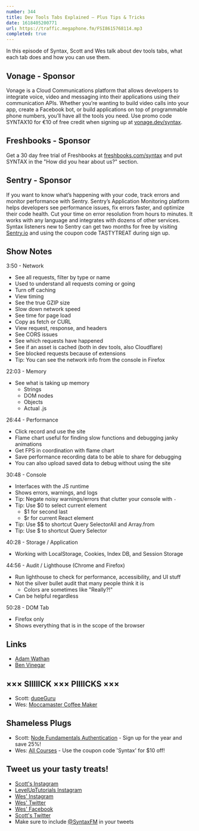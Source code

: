 ```yaml
---
number: 344
title: Dev Tools Tabs Explained — Plus Tips & Tricks
date: 1618405200771
url: https://traffic.megaphone.fm/FSI8615768114.mp3
completed: true
---
```


In this episode of Syntax, Scott and Wes talk about dev tools tabs, what each tab does and how you can use them. 

## Vonage - Sponsor
Vonage is a Cloud Communications platform that allows developers to integrate voice, video and messaging into their applications using their communication APIs. Whether you’re wanting to build video calls into your app, create a Facebook bot, or build applications on top of programmable phone numbers, you’ll have all the tools you need. Use promo code SYNTAX10 for €10 of free credit when signing up at [vonage.dev/syntax](https://vonage.dev/syntax).

## Freshbooks - Sponsor
Get a 30 day free trial of Freshbooks at [freshbooks.com/syntax](https://freshbooks.com/syntax) and put SYNTAX in the "How did you hear about us?" section.

## Sentry - Sponsor
If you want to know what’s happening with your code, track errors and monitor performance with Sentry. Sentry’s Application Monitoring platform helps developers see performance issues, fix errors faster, and optimize their code health. Cut your time on error resolution from hours to minutes. It works with any language and integrates with dozens of other services. Syntax listeners new to Sentry can get two months for  free by visiting [Sentry.io](https://sentry.io) and using the coupon code TASTYTREAT during sign up.

## Show Notes
3:50 - Network
* See all requests, filter by type or name
* Used to understand all requests coming or going
* Turn off caching
* View timing
* See the true GZIP size
* Slow down network speed
* See time for page load
* Copy as fetch or CURL
* View request, response, and headers
* See CORS issues
* See which requests have happened
* See if an asset is cached (both in dev tools, also Cloudflare)
* See blocked requests because of extensions
* Tip: You can see the network info from the console in Firefox

22:03 - Memory
* See what is taking up memory
  * Strings
  * DOM nodes
  * Objects
  * Actual .js

26:44 - Performance
* Click record and use the site
* Flame chart useful for finding slow functions and debugging janky animations
* Get FPS in coordination with flame chart
* Save performance recording data to be able to share for debugging
* You can also upload saved data to debug without using the site

30:48 - Console
* Interfaces with the JS runtime
* Shows errors, warnings, and logs
* Tip: Negate noisy warnings/errors that clutter your console with `-`
* Tip: Use $0 to select current element
  * $1 for second last
  * $r for current React element
* Tip: Use $$ to shortcut Query SelectorAll and Array.from
* Tip: Use $ to shortcut Query Selector

40:28 - Storage / Application
* Working with LocalStorage, Cookies, Index DB, and Session Storage

44:56 - Audit / Lighthouse (Chrome and Firefox)
* Run lighthouse to check for performance, accessibility, and UI stuff
* Not the silver bullet audit that many people think it is
  * Colors are sometimes like "Really?!"
* Can be helpful regardless

50:28 - DOM Tab
* Firefox only
* Shows everything that is in the scope of the browser

## Links
* [Adam Wathan](https://adamwathan.me/)
* [Ben Vinegar](https://twitter.com/bentlegen)

## ××× SIIIIICK ××× PIIIICKS ×××
* Scott: [dupeGuru](https://dupeguru.voltaicideas.net/)
* Wes: [Moccamaster Coffee Maker](https://amzn.to/38IFvlt)

## Shameless Plugs
* Scott: [Node Fundamentals Authentication](https://www.leveluptutorials.com/pro) - Sign up for the year and save 25%!
* Wes: [All Courses](https://wesbos.com/courses/) - Use the coupon code 'Syntax' for $10 off!

## Tweet us your tasty treats!
* [Scott's Instagram](https://www.instagram.com/stolinski/)
* [LevelUpTutorials Instagram](https://www.instagram.com/LevelUpTutorials/)
* [Wes' Instagram](https://www.instagram.com/wesbos/)
* [Wes' Twitter](https://twitter.com/wesbos)
* [Wes' Facebook](https://www.facebook.com/wesbos.developer)
* [Scott's Twitter](https://twitter.com/stolinski)
* Make sure to include [@SyntaxFM](https://twitter.com/SyntaxFM) in your tweets